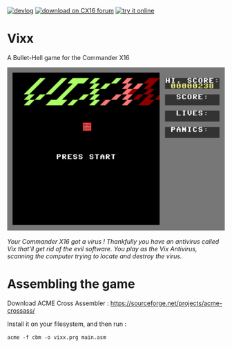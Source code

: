 [![devlog](https://img.shields.io/badge/-devlog-informational)](https://www.commanderx16.com/forum/index.php?/topic/974-devlog-vixx-bullet-hell-game/)
[![download on CX16 forum](https://img.shields.io/badge/download-CX16%20forum-success)](https://www.commanderx16.com/forum/index.php?/files/file/135-vixx/)
[![try it online](https://img.shields.io/badge/try%20it-online-success)](https://www.commanderx16.com/emulator/x16emu.html?manifest=/emulator/135-vixx/)

# Vixx

A Bullet-Hell game for the Commander X16

![title screen](.images/vixx_title.png)

*Your Commander X16 got a virus ! Thankfully you have an antivirus called Vix that'll get rid of the evil software.
You play as the Vix Antivirus, scanning the computer trying to locate and destroy the virus.*

# Assembling the game

Download ACME Cross Assembler : https://sourceforge.net/projects/acme-crossass/

Install it on your filesystem, and then run :

```shell
acme -f cbm -o vixx.prg main.asm
```
